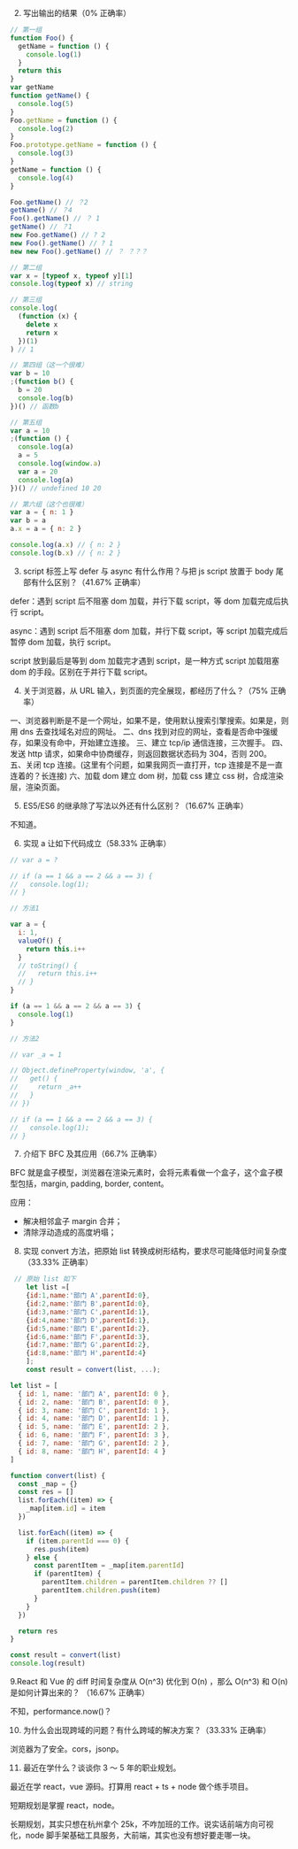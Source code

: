 2. 写出输出的结果（0% 正确率）

```js
// 第一组
function Foo() {
  getName = function () {
    console.log(1)
  }
  return this
}
var getName
function getName() {
  console.log(5)
}
Foo.getName = function () {
  console.log(2)
}
Foo.prototype.getName = function () {
  console.log(3)
}
getName = function () {
  console.log(4)
}

Foo.getName() // ？2
getName() // ？4
Foo().getName() // ？ 1
getName() // ？1
new Foo.getName() // ? 2
new Foo().getName() // ? 1
new new Foo().getName() // ？ ？？？

// 第二组
var x = [typeof x, typeof y][1]
console.log(typeof x) // string

// 第三组
console.log(
  (function (x) {
    delete x
    return x
  })(1)
) // 1

// 第四组（这一个很难）
var b = 10
;(function b() {
  b = 20
  console.log(b)
})() // 函数b

// 第五组
var a = 10
;(function () {
  console.log(a)
  a = 5
  console.log(window.a)
  var a = 20
  console.log(a)
})() // undefined 10 20

// 第六组（这个也很难）
var a = { n: 1 }
var b = a
a.x = a = { n: 2 }

console.log(a.x) // { n: 2 }
console.log(b.x) // { n: 2 }
```

3. script 标签上写 defer 与 async 有什么作用？与把 js script 放置于 body 尾部有什么区别？（41.67% 正确率）

defer：遇到 script 后不阻塞 dom 加载，并行下载 script，等 dom 加载完成后执行 script。

async：遇到 script 后不阻塞 dom 加载，并行下载 script，等 script 加载完成后暂停 dom 加载，执行 script。

script 放到最后是等到 dom 加载完才遇到 script，是一种方式 script 加载阻塞 dom 的手段。区别在于并行下载 script。

4. 关于浏览器，从 URL 输入，到页面的完全展现，都经历了什么？（75% 正确率）

一、浏览器判断是不是一个网址，如果不是，使用默认搜索引擎搜索。如果是，则用 dns 去查找域名对应的网址。
二、dns 找到对应的网址，查看是否命中强缓存，如果没有命中，开始建立连接。
三、建立 tcp/ip 通信连接，三次握手。
四、发送 http 请求，如果命中协商缓存，则返回数据状态码为 304，否则 200。
五、关闭 tcp 连接。(这里有个问题，如果我网页一直打开，tcp 连接是不是一直连着的？长连接)
六、加载 dom 建立 dom 树，加载 css 建立 css 树，合成渲染层，渲染页面。

5. ES5/ES6 的继承除了写法以外还有什么区别？（16.67% 正确率）

不知道。

6. 实现 a 让如下代码成立（58.33% 正确率）

```js
// var a = ?

// if (a == 1 && a == 2 && a == 3) {
//   console.log(1);
// }

// 方法1

var a = {
  i: 1,
  valueOf() {
    return this.i++
  }
  // toString() {
  //   return this.i++
  // }
}

if (a == 1 && a == 2 && a == 3) {
  console.log(1)
}

// 方法2

// var _a = 1

// Object.defineProperty(window, 'a', {
//   get() {
//     return _a++
//   }
// })

// if (a == 1 && a == 2 && a == 3) {
//   console.log(1);
// }
```

7. 介绍下 BFC 及其应用（66.7% 正确率）

BFC 就是盒子模型，浏览器在渲染元素时，会将元素看做一个盒子，这个盒子模型包括，margin, padding, border, content。

应用：

- 解决相邻盒子 margin 合并；
- 清除浮动造成的高度坍塌；

8. 实现 convert 方法，把原始 list 转换成树形结构，要求尽可能降低时间复杂度（33.33% 正确率）

```js
 // 原始 list 如下
    let list =[
    {id:1,name:'部门 A',parentId:0},
    {id:2,name:'部门 B',parentId:0},
    {id:3,name:'部门 C',parentId:1},
    {id:4,name:'部门 D',parentId:1},
    {id:5,name:'部门 E',parentId:2},
    {id:6,name:'部门 F',parentId:3},
    {id:7,name:'部门 G',parentId:2},
    {id:8,name:'部门 H',parentId:4}
    ];
    const result = convert(list, ...);
```

```js
let list = [
  { id: 1, name: '部门 A', parentId: 0 },
  { id: 2, name: '部门 B', parentId: 0 },
  { id: 3, name: '部门 C', parentId: 1 },
  { id: 4, name: '部门 D', parentId: 1 },
  { id: 5, name: '部门 E', parentId: 2 },
  { id: 6, name: '部门 F', parentId: 3 },
  { id: 7, name: '部门 G', parentId: 2 },
  { id: 8, name: '部门 H', parentId: 4 }
]

function convert(list) {
  const _map = {}
  const res = []
  list.forEach((item) => {
    _map[item.id] = item
  })

  list.forEach((item) => {
    if (item.parentId === 0) {
      res.push(item)
    } else {
      const parentItem = _map[item.parentId]
      if (parentItem) {
        parentItem.children = parentItem.children ?? []
        parentItem.children.push(item)
      }
    }
  })

  return res
}

const result = convert(list)
console.log(result)
```

9.React 和 Vue 的 diff 时间复杂度从 O(n^3) 优化到 O(n) ，那么 O(n^3) 和 O(n) 是如何计算出来的？ （16.67% 正确率）

不知，performance.now()？

10. 为什么会出现跨域的问题？有什么跨域的解决方案？（33.33% 正确率）

浏览器为了安全。cors，jsonp。

11. 最近在学什么？谈谈你 3 ～ 5 年的职业规划。

最近在学 react，vue 源码。打算用 react + ts + node 做个练手项目。

短期规划是掌握 react，node。

长期规划，其实只想在杭州拿个 25k，不咋加班的工作。说实话前端方向可视化，node 脚手架基础工具服务，大前端，其实也没有想好要走哪一块。
